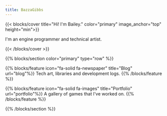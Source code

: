 ```yaml
---
title: BazzaGibbs
---
```


{{< blocks/cover title="Hi! I'm Bailey." color="primary" image_anchor="top" height="min">}}
<p class="lead mt-5">I'm an engine programmer and technical artist.</p>
{{< /blocks/cover >}}


{{% blocks/section color="primary" type="row" %}}

<!-- {{% blocks/feature icon="fa-solid fa-microchip" title="Callisto" url="docs" %}} -->
<!-- A game engine written in [Odin](https://odin-lang.org) with a Vulkan renderer. -->
<!-- {{% /blocks/feature %}} -->

{{% blocks/feature icon="fa-solid fa-newspaper" title="Blog" url="blog"%}}
Tech art, libraries and development logs.
{{% /blocks/feature %}}

{{% blocks/feature icon="fa-solid fa-images" title="Portfolio" url="portfolio"%}}
A gallery of games that I've worked on.
{{% /blocks/feature %}}
<!--
{{% blocks/feature icon="fa-solid fa-database" title="Galileo" url="docs/galileo"%}}
An asset file storage system used in my game engines.
{{% /blocks/feature %}}

{{% blocks/feature icon="fa-solid fa-mobile-retro" title="Adrastea"%}}
A specialised, experimental game engine for the [Playdate](https://play.date/) handheld game console. Features a 3D 1-bit software renderer.
{{% /blocks/feature %}}
-->


{{% /blocks/section %}}


